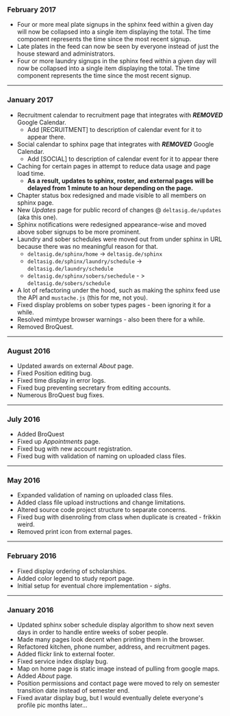 ﻿### February 2017

- Four or more meal plate signups in the sphinx feed within a given day will now be collapsed into a single item displaying the total.
  The time component represents the time since the most recent signup.
- Late plates in the feed can now be seen by everyone instead of just the house steward and administrators.
- Four or more laundry signups in the sphinx feed within a given day will now be collapsed into a single item displaying the total.
  The time component represents the time since the most recent signup.

---

### January 2017


- Recruitment calendar to recruitment page that integrates with ***REMOVED*** Google Calendar.
  - Add [RECRUITMENT] to description of calendar event for it to appear there.
- Social calendar to sphinx page that integrates with ***REMOVED*** Google Calendar.
  - Add [SOCIAL] to description of calendar event for it to appear there
- Caching for certain pages in attempt to reduce data usage and page load time.
  - **As a result, updates to sphinx, roster, and external pages will be delayed from 1 minute to an hour depending on the page.**
- Chapter status box redesigned and made visible to all members on sphinx page.
- New *Updates* page for public record of changes @ `deltasig.de/updates` (aka this one).
- Sphinx notifications were redesigned appearance-wise and moved above sober signups to be more prominent.
- Laundry and sober schedules were moved out from under sphinx in URL because there was no meaningful reason for that.
  - `deltasig.de/sphinx/home` -> `deltasig.de/sphinx`
  - `deltasig.de/sphinx/laundry/schedule` -> `deltasig.de/laundry/schedule`
  - `deltasig.de/sphinx/sobers/sechedule` - > `deltasig.de/sobers/schedule`
- A lot of refactoring under the hood, such as making the sphinx feed use the API and `mustache.js` (this for me, not you).
- Fixed display problems on sober types pages - been ignoring it for a while.
- Resolved mimtype browser warnings - also been there for a while.
- Removed BroQuest.

---

### August 2016

- Updated awards on external *About* page.
- Fixed Position editing bug.
- Fixed time display in error logs.
- Fixed bug preventing secretary from editing accounts.
- Numerous BroQuest bug fixes.

---

### July 2016

- Added BroQuest
- Fixed up *Appointments* page.
- Fixed bug with new account registration.
- Fixed bug with validation of naming on uploaded class files.

---

### May 2016

- Expanded validation of naming on uploaded class files.
- Added class file upload instructions and change limitations.
- Altered source code project structure to separate concerns.
- Fixed bug with disenroling from class when duplicate is created - frikkin weird.
- Removed print icon from external pages.

---

### February 2016

- Fixed display ordering of scholarships.
- Added color legend to study report page.
- Initial setup for eventual chore implementation - *sighs*.

---

### January 2016

- Updated sphinx sober schedule display algorithm to show next seven days in order to handle entire weeks of sober people.
- Made many pages look decent when printing them in the browser.
- Refactored kitchen, phone number, address, and recruitment pages.
- Added flickr link to external footer.
- Fixed service index display bug.
- Map on home page is static image instead of pulling from google maps.
- Added *About* page.
- Position permissions and contact page were moved to rely on semester transition date instead of semester end.
- Fixed avatar display bug, but I would eventually delete everyone's profile pic months later...
